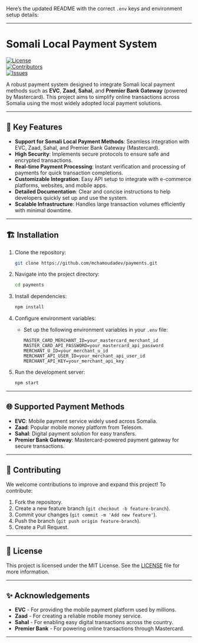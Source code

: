 Here’s the updated README with the correct `.env` keys and environment setup details:

---

# Somali Local Payment System

[![License](https://img.shields.io/github/license/mchamoudadev/payments)](LICENSE)  
[![Contributors](https://img.shields.io/github/contributors/mchamoudadev/payments)](https://github.com/mchamoudadev/payments/graphs/contributors)  
[![Issues](https://img.shields.io/github/issues/mchamoudadev/payments)](https://github.com/mchamoudadev/payments/issues)

A robust payment system designed to integrate Somali local payment methods such as **EVC**, **Zaad**, **Sahal**, and **Premier Bank Gateway** (powered by Mastercard). This project aims to simplify online transactions across Somalia using the most widely adopted local payment solutions.

---

## 🚀 Key Features

- **Support for Somali Local Payment Methods**: Seamless integration with EVC, Zaad, Sahal, and Premier Bank Gateway (Mastercard).
- **High Security**: Implements secure protocols to ensure safe and encrypted transactions.
- **Real-time Payment Processing**: Instant verification and processing of payments for quick transaction completions.
- **Customizable Integration**: Easy API setup to integrate with e-commerce platforms, websites, and mobile apps.
- **Detailed Documentation**: Clear and concise instructions to help developers quickly set up and use the system.
- **Scalable Infrastructure**: Handles large transaction volumes efficiently with minimal downtime.

---

## 🏗️ Installation

1. Clone the repository:

   ```bash
   git clone https://github.com/mchamoudadev/payments.git
   ```

2. Navigate into the project directory:

   ```bash
   cd payments
   ```

3. Install dependencies:

   ```bash
   npm install
   ```

4. Configure environment variables:

   - Set up the following environment variables in your `.env` file:

     ```env
     MASTER_CARD_MERCHANT_ID=your_mastercard_merchant_id
     MASTER_CARD_API_PASSWORD=your_mastercard_api_password
     MERCHANT_U_ID=your_merchant_u_id
     MERCHANT_API_USER_ID=your_merchant_api_user_id
     MERCHANT_API_KEY=your_merchant_api_key
     ```

5. Run the development server:

   ```bash
   npm start
   ```

---

## 🌐 Supported Payment Methods

- **EVC**: Mobile payment service widely used across Somalia.
- **Zaad**: Popular mobile money platform from Telesom.
- **Sahal**: Digital payment solution for easy transfers.
- **Premier Bank Gateway**: Mastercard-powered payment gateway for secure transactions.

---

## 🤝 Contributing

We welcome contributions to improve and expand this project! To contribute:

1. Fork the repository.
2. Create a new feature branch (`git checkout -b feature-branch`).
3. Commit your changes (`git commit -m 'Add new feature'`).
4. Push the branch (`git push origin feature-branch`).
5. Create a Pull Request.

---

## 📜 License

This project is licensed under the MIT License. See the [LICENSE](LICENSE) file for more information.

---

## ✨ Acknowledgements

- **EVC** - For providing the mobile payment platform used by millions.
- **Zaad** - For creating a reliable mobile money service.
- **Sahal** - For enabling easy digital transactions across the country.
- **Premier Bank** - For powering online transactions through Mastercard.

---
